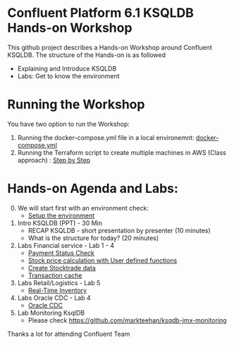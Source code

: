 # Confluent Platform 6.1 KSQLDB Hands-on Workshop
This github project describes a Hands-on Workshop around Confluent KSQLDB. The structure of the Hands-on is as followed
  * Explaining and Introduce KSQLDB
  * Labs: Get to know the environment

# Running the Workshop
You have two option to run the Workshop:
1. Running the docker-compose.yml file in a local environemnt: [docker-compose.yml](docker/docker-compose.yml)
2. Running the Terraform script to create multiple machines in AWS (Class approach) : [Step by Step](terraform/README.md)  

# Hands-on Agenda and Labs:
0. We will start first with an environment check:
    * [Setup the environment](labs/00_Setup-Env.md)
1. Intro KSQLDB (PPT) - 30 Min
    * RECAP KSQLDB - short presentation by presenter (10 minutes)
    * What is the structure for today? (20 minutes)
2. Labs Financial service - Lab 1 - 4
    * [Payment Status Check](labs/01_usecase_finserv_1.md)
    * [Stock price calculation with User defined functions](labs/02_usecase_finserv_2.md)
    * [Create Stocktrade data](labs/03_usecase_finserv_3.md)
    * [Transaction cache](/labs/04_usecase_finserv_4.md)
3. Labs Retail/Logistics - Lab 5
    * [Real-Time Inventory](labs/05_usecase_realtime_inventory_ETL.md)
4. Labs Oracle CDC - Lab 4
    * [Oracle CDC](labs/11_OracleCDC_ksqldb.md)
5. Lab Monitoring KsqlDB
    * Please check https://github.com/markteehan/ksqdb-jmx-monitoring

Thanks a lot for attending
Confluent Team
